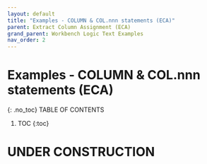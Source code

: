 ```yaml
---
layout: default
title: "Examples - COLUMN & COL.nnn statements (ECA)"
parent: Extract Column Assignment (ECA)
grand_parent: Workbench Logic Text Examples
nav_order: 2
---
```


# Examples - COLUMN & COL.nnn statements (ECA)
{: .no_toc}
TABLE OF CONTENTS 
1. TOC
{:toc}  
 
# UNDER CONSTRUCTION

